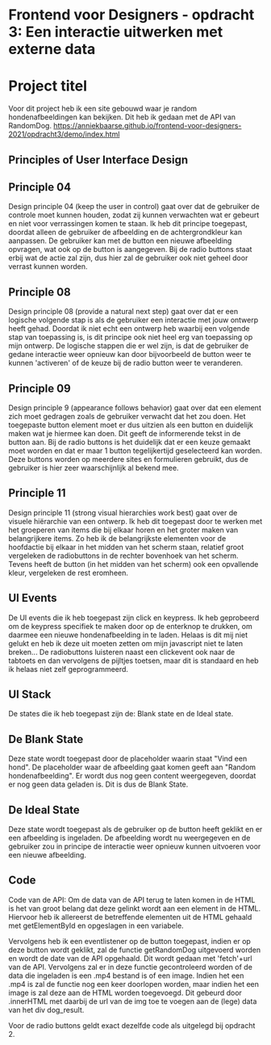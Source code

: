 # Frontend voor Designers - opdracht 3: Een interactie uitwerken met externe data

# Project titel
Voor dit project heb ik een site gebouwd waar je random hondenafbeeldingen kan bekijken. Dit heb ik gedaan met de API van RandomDog.
https://anniekbaarse.github.io/frontend-voor-designers-2021/opdracht3/demo/index.html

## Principles of User Interface Design

## Principle 04
Design principle 04 (keep the user in control) gaat over dat de gebruiker de controle moet kunnen houden, zodat zij kunnen verwachten wat er gebeurt en niet voor verrassingen komen te staan. Ik heb dit principe toegepast, doordat alleen de gebruiker de afbeelding en de achtergrondkleur kan aanpassen. De gebruiker kan met de button een nieuwe afbeelding opvragen, wat ook op de button is aangegeven. Bij de radio buttons staat erbij wat de actie zal zijn, dus hier zal de gebruiker ook niet geheel door verrast kunnen worden.

## Principle 08
Design principle 08 (provide a natural next step) gaat over dat er een logische volgende stap is als de gebruiker een interactie met jouw ontwerp heeft gehad. Doordat ik niet echt een ontwerp heb waarbij een volgende stap van toepassing is, is dit principe ook niet heel erg van toepassing op mijn ontwerp. De logische stappen die er wel zijn, is dat de gebruiker de gedane interactie weer opnieuw kan door bijvoorbeeld de button weer te kunnen 'activeren' of de keuze bij de radio button weer te veranderen.

## Principle 09
Design principle 9 (appearance follows behavior) gaat over dat een element zich moet gedragen zoals de gebruiker verwacht dat het zou doen. Het toegepaste button element moet er dus uitzien als een button en duidelijk maken wat je hiermee kan doen. Dit geeft de informerende tekst in de button aan. Bij de radio buttons is het duidelijk dat er een keuze gemaakt moet worden en dat er maar 1 button tegelijkertijd geselecteerd kan worden. Deze buttons worden op meerdere sites en formulieren gebruikt, dus de gebruiker is hier zeer waarschijnlijk al bekend mee.

## Principle 11
Design principle 11 (strong visual hierarchies work best) gaat over de visuele hiërarchie van een ontwerp. Ik heb dit toegepast door te werken met het groeperen van items die bij elkaar horen en het groter maken van belangrijkere items. Zo heb ik de belangrijkste elementen voor de hoofdactie bij elkaar in het midden van het scherm staan, relatief groot vergeleken de radiobuttons in de rechter bovenhoek van het scherm. Tevens heeft de button (in het midden van het scherm) ook een opvallende kleur, vergeleken de rest eromheen.

## UI Events
De UI events die ik heb toegepast zijn click en keypress. Ik heb geprobeerd om de keypress specifiek te maken door op de enterknop te drukken, om daarmee een nieuwe hondenafbeelding in te laden. Helaas is dit mij niet gelukt en heb ik deze uit moeten zetten om mijn javascript niet te laten breken... De radiobuttons luisteren naast een clickevent ook naar de tabtoets en dan vervolgens de pijltjes toetsen, maar dit is standaard en heb ik helaas niet zelf geprogrammeerd.

## UI Stack
De states die ik heb toegepast zijn de: Blank state en de Ideal state.

## De Blank State
Deze state wordt toegepast door de placeholder waarin staat "Vind een hond". De placeholder waar de afbeelding gaat komen geeft aan "Random hondenafbeelding". Er wordt dus nog geen content weergegeven, doordat er nog geen data geladen is. Dit is dus de Blank State.

## De Ideal State
Deze state wordt toegepast als de gebruiker op de button heeft geklikt en er een afbeelding is ingeladen. De afbeelding wordt nu weergegeven en de gebruiker zou in principe de interactie weer opnieuw kunnen uitvoeren voor een nieuwe afbeelding.

## Code
Code van de API:
Om de data van de API terug te laten komen in de HTML is het van groot belang dat deze gelinkt wordt aan een element in de HTML. Hiervoor heb ik allereerst de betreffende elementen uit de HTML gehaald met getElementById en opgeslagen in een variabele.

Vervolgens heb ik een eventlistener op de button toegepast, indien er op deze button wordt geklikt, zal de functie getRandomDog uitgevoerd worden en wordt de date van de API opgehaald. Dit wordt gedaan met 'fetch'+url van de API. Vervolgens zal er in deze functie gecontroleerd worden of de data die ingeladen is een .mp4 bestand is of een image. Indien het een .mp4 is zal de functie nog een keer doorlopen worden, maar indien het een image is zal deze aan de HTML worden toegevoegd. Dit gebeurd door .innerHTML met daarbij de url van de img toe te voegen aan de (lege) data van het div dog_result.

Voor de radio buttons geldt exact dezelfde code als uitgelegd bij opdracht 2.
